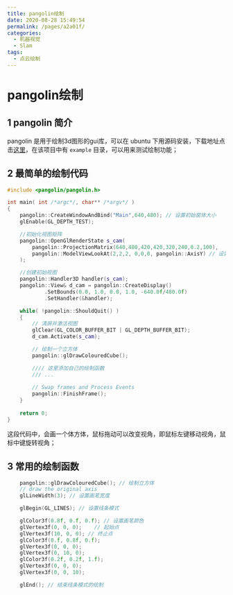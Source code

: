```yaml
---
title: pangolin绘制
date: 2020-08-28 15:49:54
permalink: /pages/a2a01f/
categories: 
  - 机器视觉
  - Slam
tags: 
  - 点云绘制
---
```

# pangolin绘制

## 1 pangolin 简介
pangolin 是用于绘制3d图形的gui库，可以在 ubuntu 下用源码安装，下载地址点击[这里](https://github.com/stevenlovegrove/Pangolin)，在该项目中有 `example` 目录，可以用来测试绘制功能；

## 2 最简单的绘制代码
```cpp
#include <pangolin/pangolin.h>

int main( int /*argc*/, char** /*argv*/ )
{
    pangolin::CreateWindowAndBind("Main",640,480); // 设置初始窗体大小
    glEnable(GL_DEPTH_TEST);

    //初始化视图矩阵
    pangolin::OpenGlRenderState s_cam(
        pangolin::ProjectionMatrix(640,480,420,420,320,240,0.2,100),
        pangolin::ModelViewLookAt(2,2,2, 0,0,0, pangolin::AxisY) // 设置相机的观看视角，这里表示从(2,2,2)看向(0,0,0)
    );

    //创建初始视图
    pangolin::Handler3D handler(s_cam);
    pangolin::View& d_cam = pangolin::CreateDisplay()
            .SetBounds(0.0, 1.0, 0.0, 1.0, -640.0f/480.0f)
            .SetHandler(&handler);

    while( !pangolin::ShouldQuit() )
    {
		// 清屏并激活视图
        glClear(GL_COLOR_BUFFER_BIT | GL_DEPTH_BUFFER_BIT);
        d_cam.Activate(s_cam);

		// 绘制一个立方体
        pangolin::glDrawColouredCube();

		//// 这里添加自己的绘制函数
		/// ...
		
        // Swap frames and Process Events
        pangolin::FinishFrame();
    }
    
    return 0;
}
```
这段代码中，会画一个体方体，鼠标拖动可以改变视角，即鼠标左键移动视角，鼠标中键旋转视角；

## 3 常用的绘制函数
```cpp
    pangolin::glDrawColouredCube(); // 绘制立方体
    // draw the original axis
    glLineWidth(3); // 设置画笔宽度

    glBegin(GL_LINES); // 设置线条模式

    glColor3f(0.8f, 0.f, 0.f); // 设置画笔颜色
    glVertex3f(0, 0, 0);    // 起始点
    glVertex3f(10, 0, 0); // 终止点
    glColor3f(0.f, 0.8f, 0.f);
    glVertex3f(0, 0, 0);
    glVertex3f(0, 10, 0);
    glColor3f(0.2f, 0.2f, 1.f);
    glVertex3f(0, 0, 0);
    glVertex3f(0, 0, 10);

    glEnd(); // 结束线条模式的绘制
```
